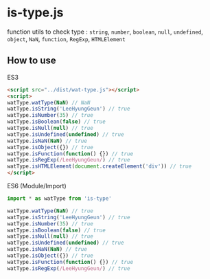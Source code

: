 # is-type.js
function utils to check type
: `string`, `number`, `boolean`, `null`, `undefined`, `object`, `NaN`, `function`, `RegExp`, `HTMLElement`

## How to use
ES3
``` html
<script src="../dist/wat-type.js"></script>
<script>
watType.watType(NaN) // NaN
watType.isString('LeeHyungGeun') // true
watType.isNumber(35) // true
watType.isBoolean(false) // true
watType.isNull(null) // true
watType.isUndefined(undefined) // true
watType.isNaN(NaN) // true
watType.isObject({}) // true
watType.isFunction(function() {}) // true
watType.isRegExp(/LeeHyungGeun/) // true
watType.isHTMLElement(document.createElement('div')) // true
</script>
```

ES6 (Module/Import)
``` js
import * as watType from 'is-type'

watType.watType(NaN) // true
watType.isString('LeeHyungGeun') // true
watType.isNumber(35) // true
watType.isBoolean(false) // true
watType.isNull(null) // true
watType.isUndefined(undefined) // true
watType.isNaN(NaN) // true
watType.isObject({}) // true
watType.isFunction(function() {}) // true
watType.isRegExp(/LeeHyungGeun/) // true
```